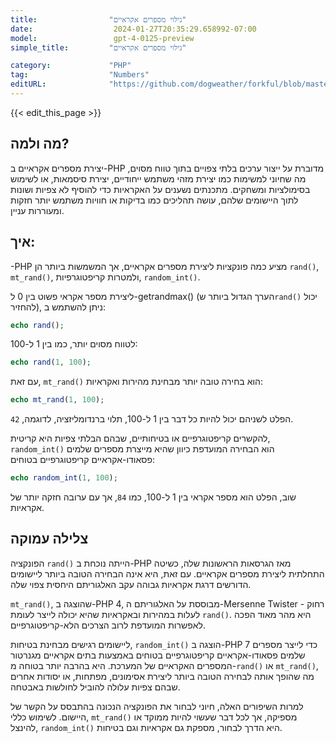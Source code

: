 ```yaml
---
title:                "גילוי מספרים אקראיים"
date:                  2024-01-27T20:35:29.658992-07:00
model:                 gpt-4-0125-preview
simple_title:         "גילוי מספרים אקראיים"

category:             "PHP"
tag:                  "Numbers"
editURL:              "https://github.com/dogweather/forkful/blob/master/content/he/php/generating-random-numbers.md"
---
```


{{< edit_this_page >}}

## מה ולמה?

יצירת מספרים אקראיים ב-PHP מדוברת על ייצור ערכים בלתי צפויים בתוך טווח מסוים, מה שחיוני למשימות כמו יצירת מזהי משתמש ייחודיים, יצירת סיסמאות, או לשימוש בסימולציות ומשחקים. מתכנתים נשענים על האקראיות כדי להוסיף לא צפיות ושונות לתוך היישומים שלהם, עושה תהליכים כמו בדיקות או חוויות משתמש יותר חזקות ומעוררות עניין.

## איך:

-PHP מציע כמה פונקציות ליצירת מספרים אקראיים, אך המשמשות ביותר הן `rand()`, `mt_rand()`, ולמטרות קריפטוגרפיות, `random_int()`.

ליצירת מספר אקראי פשוט בין 0 ל-getrandmax() (הערך הגדול ביותר ש`rand()` יכול להחזיר), ניתן להשתמש ב:

```PHP
echo rand();
```

לטווח מסוים יותר, כמו בין 1 ל-100:

```PHP
echo rand(1, 100);
```

עם זאת, `mt_rand()` הוא בחירה טובה יותר מבחינת מהירות ואקראיות:

```PHP
echo mt_rand(1, 100);
```

הפלט לשניהם יכול להיות כל דבר בין 1 ל-100, תלוי ברנדומליזציה, לדוגמה, `42`.

להקשרים קריפטוגרפיים או בטיחותיים, שבהם הבלתי צפיות היא קריטית, `random_int()` הוא הבחירה המועדפת כיוון שהיא מייצרת מספרים שלמים פסאודו-אקראיים קריפטוגרפיים בטוחים:

```PHP
echo random_int(1, 100);
```

שוב, הפלט הוא מספר אקראי בין 1 ל-100, כמו `84`, אך עם ערובה חזקה יותר של אקראיות.

## צלילה עמוקה

הפונקציה `rand()` הייתה נוכחת ב-PHP מאז הגרסאות הראשונות שלה, כשיטה התחלתית ליצירת מספרים אקראיים. עם זאת, היא אינה הבחירה הטובה ביותר ליישומים הדורשים דרגת אקראיות גבוהה עקב האלגוריתם היחסית צפוי שלה.

`mt_rand()`, שהוצגה ב-PHP 4, מבוססת על האלגוריתם ה-Mersenne Twister - רחוק לעלות במהירות ובאקראיות שהיא יכולה לייצר לעומת `rand()`. היא מהר מאוד הפכה לאפשרות המועדפת לרוב הצרכים הלא-קריפטוגרפיים.

ליישומים רגישים מבחינת בטיחות, `random_int()` הוצגה ב-PHP 7 כדי לייצר מספרים שלמים פסאודו-אקראיים קריפטוגרפיים בטוחים באמצעות בתים אקראיים מגנרטור המספרים האקראיים של המערכת. היא בהרבה יותר בטוחה מ-`rand()` או `mt_rand()`, מה שהופך אותה לבחירה הטובה ביותר ליצירת אסימונים, מפתחות, או יסודות אחרים שבהם צפיות עלולה להוביל לחולשות באבטחה.

למרות השיפורים האלה, חיוני לבחור את הפונקציה הנכונה בהתבסס על הקשר של היישום. לשימוש כללי, `mt_rand()` מספיקה, אך לכל דבר שעשוי להיות ממוקד או להינצל, `random_int()` היא הדרך לבחור, מספקת גם אקראיות וגם בטיחות.

